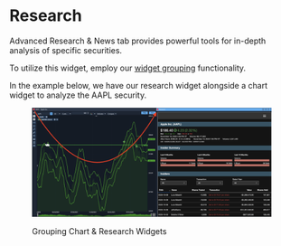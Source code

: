 # Research

Advanced Research & News tab provides powerful tools for in-depth analysis of specific securities.

To utilize this widget, employ our [widget grouping](https://help.etnatrader.com/user-guide/web-terminal/platform-layout#trading-dashboard) functionality.

In the example below, we have our research widget alongside a chart widget to analyze the AAPL security.

<figure><img src="../../../../.gitbook/assets/Screenshot 2023-11-13 at 10.49.49.png" alt=""><figcaption><p>Grouping Chart &#x26; Research Widgets</p></figcaption></figure>
